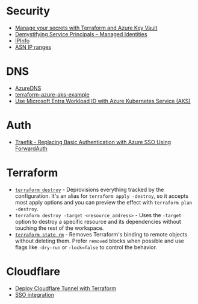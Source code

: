 # Security

- [Manage your secrets with Terraform and Azure Key Vault](https://www.crayon.com/pl/resources/insights/manage-your-secrets-with-terraform-and-azure-key-vault/)
- [Demystifying Service Principals – Managed Identities](https://devblogs.microsoft.com/devops/demystifying-service-principals-managed-identities)
- [IPInfo](https://ipinfo.io/)
- [ASN IP ranges](https://github.com/ipverse/asn-ip)

# DNS

- [AzureDNS](https://cert-manager.io/docs/configuration/acme/dns01/azuredns/)
- [terraform-azure-aks-example](https://github.com/rgl/terraform-azure-aks-example)
- [Use Microsoft Entra Workload ID with Azure Kubernetes Service (AKS)](https://learn.microsoft.com/en-us/azure/aks/workload-identity-overview?tabs=javascript)

# Auth

- [Traefik - Replacing Basic Authentication with Azure SSO Using ForwardAuth](https://scottmckendry.tech/traefik-replacing-basic-authentication-with-sso/)

# Terraform

- [`terraform destroy`](https://developer.hashicorp.com/terraform/cli/commands/destroy) - Deprovisions everything tracked by the configuration. It's an alias for `terraform apply -destroy`, so it accepts most apply options and you can preview the effect with `terraform plan -destroy`.
- `terraform destroy -target <resource_address>` - Uses the `-target` option to destroy a specific resource and its dependencies without touching the rest of the workspace.
- [`terraform state rm`](https://developer.hashicorp.com/terraform/cli/commands/state/rm) - Removes Terraform's binding to remote objects without deleting them. Prefer `removed` blocks when possible and use flags like `-dry-run` or `-lock=false` to control the behavior.

# Cloudflare

- [Deploy Cloudflare Tunnel with Terraform](https://developers.cloudflare.com/cloudflare-one/connections/connect-networks/deployment-guides/terraform/)
- [SSO integration](https://developers.cloudflare.com/cloudflare-one/identity/idp-integration/)